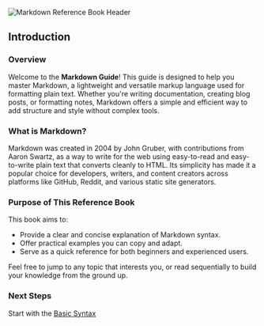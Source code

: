 ![Markdown Reference Book Header](https://i.ibb.co/KxNHtBy1/images-3.jpg)  
## Introduction

### Overview

Welcome to the **Markdown Guide**! This guide is designed to help you master Markdown, a lightweight and versatile markup language used for formatting plain text. Whether you're writing documentation, creating blog posts, or formatting notes, Markdown offers a simple and efficient way to add structure and style without complex tools.

### What is Markdown?

Markdown was created in 2004 by John Gruber, with contributions from Aaron Swartz, as a way to write for the web using easy-to-read and easy-to-write plain text that converts cleanly to HTML. Its simplicity has made it a popular choice for developers, writers, and content creators across platforms like GitHub, Reddit, and various static site generators.

### Purpose of This Reference Book

This book aims to:

- Provide a clear and concise explanation of Markdown syntax.
- Offer practical examples you can copy and adapt.
- Serve as a quick reference for both beginners and experienced users.


Feel free to jump to any topic that interests you, or read sequentially to build your knowledge from the ground up.

### Next Steps

Start with the [Basic Syntax](#basic-syntax) 
